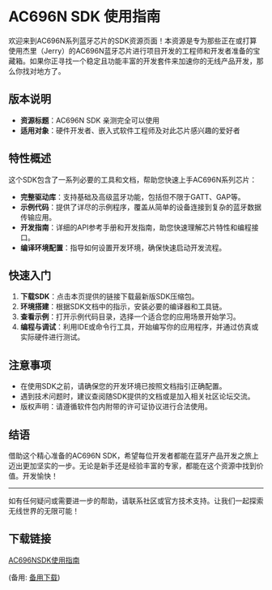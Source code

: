 # AC696N SDK 使用指南

欢迎来到AC696N系列蓝牙芯片的SDK资源页面！本资源是专为那些正在或打算使用杰里（Jerry）的AC696N蓝牙芯片进行项目开发的工程师和开发者准备的宝藏箱。如果你正寻找一个稳定且功能丰富的开发套件来加速你的无线产品开发，那么你找对地方了。

## 版本说明

- **资源标题**：AC696N SDK 亲测完全可以使用
- **适用对象**：硬件开发者、嵌入式软件工程师及对此芯片感兴趣的爱好者

## 特性概述

这个SDK包含了一系列必要的工具和文档，帮助您快速上手AC696N系列芯片：
- **完整驱动库**：支持基础及高级蓝牙功能，包括但不限于GATT、GAP等。
- **示例代码**：提供了详尽的示例程序，覆盖从简单的设备连接到复杂的蓝牙数据传输应用。
- **开发指南**：详细的API参考手册和开发指南，助您快速理解芯片特性和编程接口。
- **编译环境配置**：指导如何设置开发环境，确保快速启动开发流程。

## 快速入门

1. **下载SDK**：点击本页提供的链接下载最新版SDK压缩包。
2. **环境搭建**：根据SDK文档中的指示，安装必要的编译器和工具链。
3. **查看示例**：打开示例代码目录，选择一个适合您的应用场景开始学习。
4. **编程与调试**：利用IDE或命令行工具，开始编写你的应用程序，并通过仿真或实际硬件进行测试。

## 注意事项

- 在使用SDK之前，请确保您的开发环境已按照文档指引正确配置。
- 遇到技术问题时，建议查阅随SDK提供的文档或是加入相关社区论坛交流。
- 版权声明：请遵循软件包内附带的许可证协议进行合法使用。

## 结语

借助这个精心准备的AC696N SDK，希望每位开发者都能在蓝牙产品开发之旅上迈出更加坚实的一步。无论是新手还是经验丰富的专家，都能在这个资源中找到价值。开发愉快！

---

如有任何疑问或需要进一步的帮助，请联系社区或官方技术支持。让我们一起探索无线世界的无限可能！

## 下载链接
[AC696NSDK使用指南](https://pan.quark.cn/s/e575f8f720b0) 

(备用: [备用下载](https://pan.baidu.com/s/1DeNs3igyckViyUvY13r7rA?pwd=1234))

